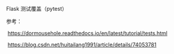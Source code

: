 Flask 测试覆盖（pytest）

参考：

​	https://dormousehole.readthedocs.io/en/latest/tutorial/tests.html

​	https://blog.csdn.net/huitailang1991/article/details/74053781